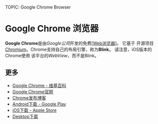 TOPIC: Google Chrome Browser

# Google Chrome 浏览器

**Google Chrome**是由*Google公司*开发的免费[[Web浏览器]](/zh-hans/glossary/Web_browser)。 它基于
开源项目[Chromium](http://www.chromium.org/)。Chrome支持自己的布局引擎，称为**Blink**。 请注意，iOS版本的Chrome使用
该平台的*WebView*，而不是Blink。

## 更多

- [Google Chrome - 维基百科](https://en.wikipedia.org/wiki/Google%20Chrome)
- [Google Chrome官网](http://www.google.com/chrome/)
- [Chrome发布博客](http://goo.gl/CCPRW)
- [Android下载 - Google Play](https://play.google.com/store/apps/details?id=com.android.chrome)
- [iOS下载 - Apple Store](https://itunes.apple.com/us/app/chrome-web-browser-by-google/id535886823?mt=8)
- [Desktop下载](https://www.google.com/chrome/)
